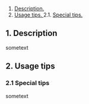 1. [ Description. ](#desc)
2. [ Usage tips. ](#usage)
2.1. [ Special tips. ](#special-tips)


<a name="desc"></a>
## 1. Description

sometext

<a name="usage"></a>
## 2. Usage tips
<a name="special-tips"></a>
### 2.1 Special tips

sometext
